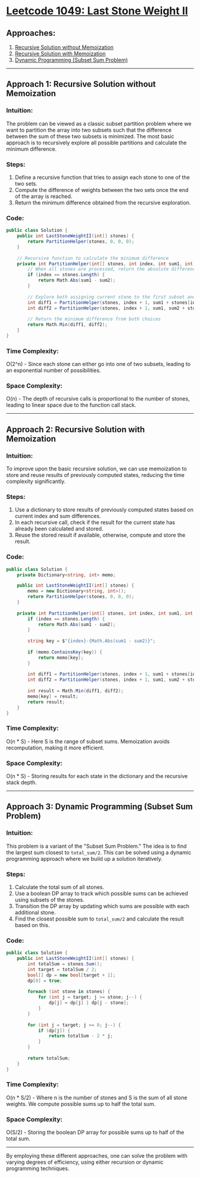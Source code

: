 # [Leetcode 1049: Last Stone Weight II](https://leetcode.com/problems/last-stone-weight-ii/)

## Approaches:
1. [Recursive Solution without Memoization](#approach-1)
2. [Recursive Solution with Memoization](#approach-2)
3. [Dynamic Programming (Subset Sum Problem)](#approach-3)

---

## Approach 1: Recursive Solution without Memoization

### Intuition:
The problem can be viewed as a classic subset partition problem where we want to partition the array into two subsets such that the difference between the sum of these two subsets is minimized. The most basic approach is to recursively explore all possible partitions and calculate the minimum difference.

### Steps:
1. Define a recursive function that tries to assign each stone to one of the two sets.
2. Compute the difference of weights between the two sets once the end of the array is reached.
3. Return the minimum difference obtained from the recursive exploration.

### Code:
```csharp
public class Solution {
    public int LastStoneWeightII(int[] stones) {
        return PartitionHelper(stones, 0, 0, 0);
    }
    
    // Recursive function to calculate the minimum difference
    private int PartitionHelper(int[] stones, int index, int sum1, int sum2) {
        // When all stones are processed, return the absolute difference of sums
        if (index == stones.Length) {
            return Math.Abs(sum1 - sum2);
        }
        
        // Explore both assigning current stone to the first subset and the second subset
        int diff1 = PartitionHelper(stones, index + 1, sum1 + stones[index], sum2);
        int diff2 = PartitionHelper(stones, index + 1, sum1, sum2 + stones[index]);
        
        // Return the minimum difference from both choices
        return Math.Min(diff1, diff2);
    }
}
```

### Time Complexity:
O(2^n) - Since each stone can either go into one of two subsets, leading to an exponential number of possibilities.

### Space Complexity:
O(n) - The depth of recursive calls is proportional to the number of stones, leading to linear space due to the function call stack.

---

## Approach 2: Recursive Solution with Memoization

### Intuition:
To improve upon the basic recursive solution, we can use memoization to store and reuse results of previously computed states, reducing the time complexity significantly.

### Steps:
1. Use a dictionary to store results of previously computed states based on current index and sum differences.
2. In each recursive call, check if the result for the current state has already been calculated and stored.
3. Reuse the stored result if available, otherwise, compute and store the result.

### Code:
```csharp
public class Solution {
    private Dictionary<string, int> memo;

    public int LastStoneWeightII(int[] stones) {
        memo = new Dictionary<string, int>();
        return PartitionHelper(stones, 0, 0, 0);
    }
    
    private int PartitionHelper(int[] stones, int index, int sum1, int sum2) {
        if (index == stones.Length) {
            return Math.Abs(sum1 - sum2);
        }
        
        string key = $"{index}-{Math.Abs(sum1 - sum2)}";
        
        if (memo.ContainsKey(key)) {
            return memo[key];
        }
        
        int diff1 = PartitionHelper(stones, index + 1, sum1 + stones[index], sum2);
        int diff2 = PartitionHelper(stones, index + 1, sum1, sum2 + stones[index]);
        
        int result = Math.Min(diff1, diff2);
        memo[key] = result;
        return result;
    }
}
```

### Time Complexity:
O(n * S) - Here S is the range of subset sums. Memoization avoids recomputation, making it more efficient.

### Space Complexity:
O(n * S) - Storing results for each state in the dictionary and the recursive stack depth.

---

## Approach 3: Dynamic Programming (Subset Sum Problem)

### Intuition:
This problem is a variant of the "Subset Sum Problem." The idea is to find the largest sum closest to `total_sum/2`. This can be solved using a dynamic programming approach where we build up a solution iteratively.

### Steps:
1. Calculate the total sum of all stones.
2. Use a boolean DP array to track which possible sums can be achieved using subsets of the stones.
3. Transition the DP array by updating which sums are possible with each additional stone.
4. Find the closest possible sum to `total_sum/2` and calculate the result based on this.

### Code:
```csharp
public class Solution {
    public int LastStoneWeightII(int[] stones) {
        int totalSum = stones.Sum();
        int target = totalSum / 2;
        bool[] dp = new bool[target + 1];
        dp[0] = true;
        
        foreach (int stone in stones) {
            for (int j = target; j >= stone; j--) {
                dp[j] = dp[j] | dp[j - stone];
            }
        }
        
        for (int j = target; j >= 0; j--) {
            if (dp[j]) {
                return totalSum - 2 * j;
            }
        }
        
        return totalSum;
    }
}
```

### Time Complexity:
O(n * S/2) - Where n is the number of stones and S is the sum of all stone weights. We compute possible sums up to half the total sum.

### Space Complexity:
O(S/2) - Storing the boolean DP array for possible sums up to half of the total sum. 

---

By employing these different approaches, one can solve the problem with varying degrees of efficiency, using either recursion or dynamic programming techniques.

